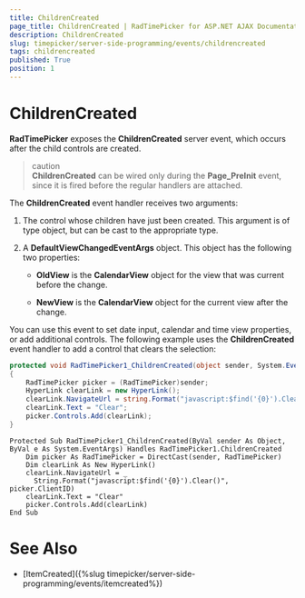 ```yaml
---
title: ChildrenCreated
page_title: ChildrenCreated | RadTimePicker for ASP.NET AJAX Documentation
description: ChildrenCreated
slug: timepicker/server-side-programming/events/childrencreated
tags: childrencreated
published: True
position: 1
---
```


# ChildrenCreated



**RadTimePicker** exposes the **ChildrenCreated** server event, which occurs after the child controls are created.

>caution  
**ChildrenCreated** can be wired only during the **Page_PreInit** event, since it is fired before the regular handlers are attached.
>


The **ChildrenCreated** event handler receives two arguments:

1. The control whose children have just been created. This argument is of type object, but can be cast to the appropriate type.

2. A **DefaultViewChangedEventArgs** object. This object has the following two properties:

	* **OldView** is the **CalendarView** object for the view that was current before the change.

	* **NewView** is the **CalendarView** object for the current view after the change.

You can use this event to set date input, calendar and time view properties, or add additional controls. The following example uses the **ChildrenCreated** event handler to add a control that clears the selection:



````C#
protected void RadTimePicker1_ChildrenCreated(object sender, System.EventArgs e)
{
    RadTimePicker picker = (RadTimePicker)sender;
    HyperLink clearLink = new HyperLink();
    clearLink.NavigateUrl = string.Format("javascript:$find('{0}').Clear()", picker.ClientID);
    clearLink.Text = "Clear";
    picker.Controls.Add(clearLink);
}
````
````VB.NET
Protected Sub RadTimePicker1_ChildrenCreated(ByVal sender As Object, ByVal e As System.EventArgs) Handles RadTimePicker1.ChildrenCreated
    Dim picker As RadTimePicker = DirectCast(sender, RadTimePicker)
    Dim clearLink As New HyperLink()
    clearLink.NavigateUrl = _
      String.Format("javascript:$find('{0}').Clear()", picker.ClientID)
    clearLink.Text = "Clear"
    picker.Controls.Add(clearLink)
End Sub
````


# See Also

 * [ItemCreated]({%slug timepicker/server-side-programming/events/itemcreated%})
